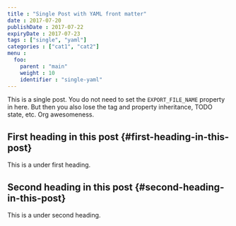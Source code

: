 ```yaml
---
title : "Single Post with YAML front matter"
date : 2017-07-20
publishDate : 2017-07-22
expiryDate : 2017-07-23
tags : ["single", "yaml"]
categories : ["cat1", "cat2"]
menu :
  foo:
    parent : "main"
    weight : 10
    identifier : "single-yaml"
---
```


This is a single post. You do not need to set the `EXPORT_FILE_NAME` property in here. But then you also lose the tag and property inheritance, TODO state, etc. Org awesomeness.


## First heading in this post {#first-heading-in-this-post}

This is a under first heading.


## Second heading in this post {#second-heading-in-this-post}

This is a under second heading.
